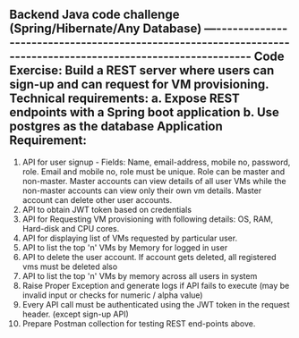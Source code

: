 Backend Java code challenge (Spring/Hibernate/Any Database)
—------------------------------------------------------------------------------------------------------------
Code Exercise:
Build a REST server where users can sign-up and can request for VM provisioning.
Technical requirements:
a. Expose REST endpoints with a Spring boot application
b. Use postgres as the database
Application Requirement:
------------------------------------
1. API for user signup - Fields: Name, email-address, mobile no, password, role. Email and
mobile no, role must be unique.
Role can be master and non-master. Master accounts can view details of all user VMs while
the non-master accounts can view only their own vm details. Master account can delete
other user accounts.
2. API to obtain JWT token based on credentials
3. API for Requesting VM provisioning with following details: OS, RAM, Hard-disk and CPU
cores.
4. API for displaying list of VMs requested by particular user.
6. API to list the top 'n' VMs by Memory for logged in user
7. API to delete the user account. If account gets deleted, all registered vms must be
deleted also
8. API to list the top 'n' VMs by memory across all users in system
8. Raise Proper Exception and generate logs if API fails to execute (may be invalid input or
checks for numeric / alpha value)
9. Every API call must be authenticated using the JWT token in the request header. (except
sign-up API)
10. Prepare Postman collection for testing REST end-points above.
